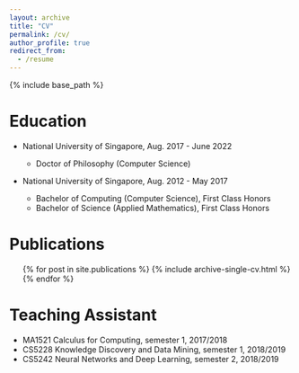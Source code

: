 ```yaml
---
layout: archive
title: "CV"
permalink: /cv/
author_profile: true
redirect_from:
  - /resume
---
```


{% include base_path %}

Education
======
* National University of Singapore, Aug. 2017 - June 2022
  * Doctor of Philosophy (Computer Science)

* National University of Singapore, Aug. 2012 - May 2017
  * Bachelor of Computing (Computer Science), First Class Honors
  * Bachelor of Science (Applied Mathematics), First Class Honors 

Publications
======
  <ul>{% for post in site.publications %}
    {% include archive-single-cv.html %}
  {% endfor %}</ul>

Teaching Assistant
======
  * MA1521 Calculus for Computing, semester 1, 2017/2018
  * CS5228 Knowledge Discovery and Data Mining, semester 1, 2018/2019
  * CS5242 Neural Networks and Deep Learning, semester 2, 2018/2019

<!-- Work experience
======
* Summer 2015: Research Assistant
  * Github University
  * Duties included: Tagging issues
  * Supervisor: Professor Git

* Fall 2015: Research Assistant
  * Github University
  * Duties included: Merging pull requests
  * Supervisor: Professor Hub
  
Skills
======
* Skill 1
* Skill 2
  * Sub-skill 2.1
  * Sub-skill 2.2
  * Sub-skill 2.3
* Skill 3

Publications
======
  <ul>{% for post in site.publications %}
    {% include archive-single-cv.html %}
  {% endfor %}</ul>
  
Talks
======
  <ul>{% for post in site.talks %}
    {% include archive-single-talk-cv.html %}
  {% endfor %}</ul>
  
Teaching
======
  <ul>{% for post in site.teaching %}
    {% include archive-single-cv.html %}
  {% endfor %}</ul>
  
Service and leadership
======
* Currently signed in to 43 different slack teams
 -->